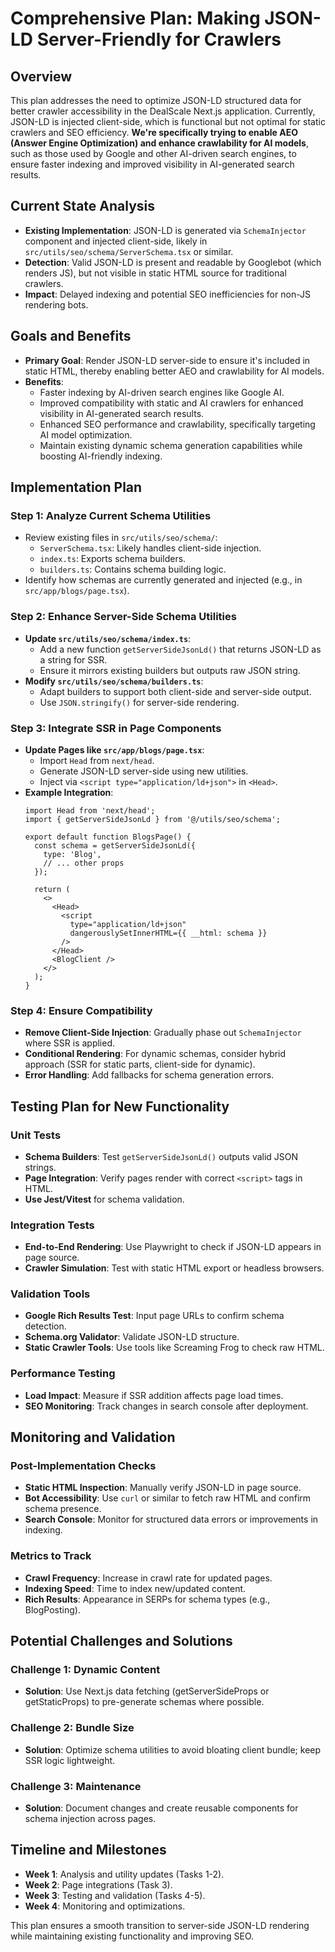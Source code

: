 # Comprehensive Plan: Making JSON-LD Server-Friendly for Crawlers

## Overview
This plan addresses the need to optimize JSON-LD structured data for better crawler accessibility in the DealScale Next.js application. Currently, JSON-LD is injected client-side, which is functional but not optimal for static crawlers and SEO efficiency. **We're specifically trying to enable AEO (Answer Engine Optimization) and enhance crawlability for AI models**, such as those used by Google and other AI-driven search engines, to ensure faster indexing and improved visibility in AI-generated search results.

## Current State Analysis
- **Existing Implementation**: JSON-LD is generated via `SchemaInjector` component and injected client-side, likely in `src/utils/seo/schema/ServerSchema.tsx` or similar.
- **Detection**: Valid JSON-LD is present and readable by Googlebot (which renders JS), but not visible in static HTML source for traditional crawlers.
- **Impact**: Delayed indexing and potential SEO inefficiencies for non-JS rendering bots.

## Goals and Benefits
- **Primary Goal**: Render JSON-LD server-side to ensure it's included in static HTML, thereby enabling better AEO and crawlability for AI models.
- **Benefits**:
  - Faster indexing by AI-driven search engines like Google AI.
  - Improved compatibility with static and AI crawlers for enhanced visibility in AI-generated search results.
  - Enhanced SEO performance and crawlability, specifically targeting AI model optimization.
  - Maintain existing dynamic schema generation capabilities while boosting AI-friendly indexing.

## Implementation Plan

### Step 1: Analyze Current Schema Utilities
- Review existing files in `src/utils/seo/schema/`:
  - `ServerSchema.tsx`: Likely handles client-side injection.
  - `index.ts`: Exports schema builders.
  - `builders.ts`: Contains schema building logic.
- Identify how schemas are currently generated and injected (e.g., in `src/app/blogs/page.tsx`).

### Step 2: Enhance Server-Side Schema Utilities
- **Update `src/utils/seo/schema/index.ts`**:
  - Add a new function `getServerSideJsonLd()` that returns JSON-LD as a string for SSR.
  - Ensure it mirrors existing builders but outputs raw JSON string.
- **Modify `src/utils/seo/schema/builders.ts`**:
  - Adapt builders to support both client-side and server-side output.
  - Use `JSON.stringify()` for server-side rendering.

### Step 3: Integrate SSR in Page Components
- **Update Pages like `src/app/blogs/page.tsx`**:
  - Import `Head` from `next/head`.
  - Generate JSON-LD server-side using new utilities.
  - Inject via `<script type="application/ld+json">` in `<Head>`.
- **Example Integration**:
  ```tsx
  import Head from 'next/head';
  import { getServerSideJsonLd } from '@/utils/seo/schema';

  export default function BlogsPage() {
    const schema = getServerSideJsonLd({
      type: 'Blog',
      // ... other props
    });

    return (
      <>
        <Head>
          <script
            type="application/ld+json"
            dangerouslySetInnerHTML={{ __html: schema }}
          />
        </Head>
        <BlogClient />
      </>
    );
  }
  ```

### Step 4: Ensure Compatibility
- **Remove Client-Side Injection**: Gradually phase out `SchemaInjector` where SSR is applied.
- **Conditional Rendering**: For dynamic schemas, consider hybrid approach (SSR for static parts, client-side for dynamic).
- **Error Handling**: Add fallbacks for schema generation errors.

## Testing Plan for New Functionality

### Unit Tests
- **Schema Builders**: Test `getServerSideJsonLd()` outputs valid JSON strings.
- **Page Integration**: Verify pages render with correct `<script>` tags in HTML.
- **Use Jest/Vitest** for schema validation.

### Integration Tests
- **End-to-End Rendering**: Use Playwright to check if JSON-LD appears in page source.
- **Crawler Simulation**: Test with static HTML export or headless browsers.

### Validation Tools
- **Google Rich Results Test**: Input page URLs to confirm schema detection.
- **Schema.org Validator**: Validate JSON-LD structure.
- **Static Crawler Tools**: Use tools like Screaming Frog to check raw HTML.

### Performance Testing
- **Load Impact**: Measure if SSR addition affects page load times.
- **SEO Monitoring**: Track changes in search console after deployment.

## Monitoring and Validation

### Post-Implementation Checks
- **Static HTML Inspection**: Manually verify JSON-LD in page source.
- **Bot Accessibility**: Use `curl` or similar to fetch raw HTML and confirm schema presence.
- **Search Console**: Monitor for structured data errors or improvements in indexing.

### Metrics to Track
- **Crawl Frequency**: Increase in crawl rate for updated pages.
- **Indexing Speed**: Time to index new/updated content.
- **Rich Results**: Appearance in SERPs for schema types (e.g., BlogPosting).

## Potential Challenges and Solutions

### Challenge 1: Dynamic Content
- **Solution**: Use Next.js data fetching (getServerSideProps or getStaticProps) to pre-generate schemas where possible.

### Challenge 2: Bundle Size
- **Solution**: Optimize schema utilities to avoid bloating client bundle; keep SSR logic lightweight.

### Challenge 3: Maintenance
- **Solution**: Document changes and create reusable components for schema injection across pages.

## Timeline and Milestones
- **Week 1**: Analysis and utility updates (Tasks 1-2).
- **Week 2**: Page integrations (Task 3).
- **Week 3**: Testing and validation (Tasks 4-5).
- **Week 4**: Monitoring and optimizations.

This plan ensures a smooth transition to server-side JSON-LD rendering while maintaining existing functionality and improving SEO.